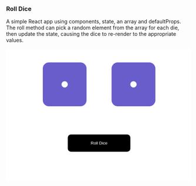 ### Roll Dice

A simple React app using components, state, an array and defaultProps.
The roll method can pick a random element from the array for each die, then update the state, causing the dice to re-render to the appropriate values.

![Dice](rollDice.gif)